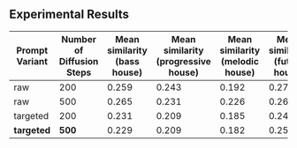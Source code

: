 ## Experimental Results

|**Prompt Variant**|**Number of Diffusion Steps**|**Mean similarity (bass house)**|**Mean similarity (progressive house)**|**Mean similarity (melodic house)**|**Mean similarity (future house)**|
|---|---|---|---|---|---|
|raw|200|0.259|0.243|0.192|0.270|
|raw|500|0.265|0.231|0.226|0.266|
|targeted|200|0.231|0.209|0.185|0.249|
|**targeted**|**500**|0.229|0.209|0.182|0.251|